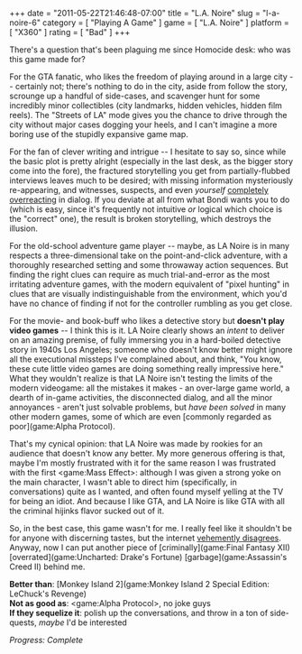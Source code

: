 +++
date = "2011-05-22T21:46:48-07:00"
title = "L.A. Noire"
slug = "l-a-noire-6"
category = [ "Playing A Game" ]
game = [ "L.A. Noire" ]
platform = [ "X360" ]
rating = [ "Bad" ]
+++

There's a question that's been plaguing me since Homocide desk: who was this game made for?

For the GTA fanatic, who likes the freedom of playing around in a large city -- certainly not; there's nothing to do in the city, aside from follow the story, scrounge up a handful of side-cases, and scavenger hunt for some incredibly minor collectibles (city landmarks, hidden vehicles, hidden film reels).  The "Streets of LA" mode gives you the chance to drive through the city without major cases dogging your heels, and I can't imagine a more boring use of the stupidly expansive game map.

For the fan of clever writing and intrigue -- I hesitate to say so, since while the basic plot is pretty alright (especially in the last desk, as the bigger story come into the fore), the fractured storytelling you get from partially-flubbed interviews leaves much to be desired; with missing information mysteriously re-appearing, and witnesses, suspects, and even <i>yourself</i> <a href="http://i.imgur.com/UfSzk.jpg">completely overreacting</a> in dialog.  If you deviate at all from what Bondi wants you to do (which is easy, since it's frequently not intuitive <i>or</i> logical which choice is the "correct" one), the result is broken storytelling, which destroys the illusion.

For the old-school adventure game player -- maybe, as LA Noire is in many respects a three-dimensional take on the point-and-click adventure, with a thoroughly researched setting and some throwaway action sequences.  But finding the right clues can require as much trial-and-error as the most irritating adventure games, with the modern equivalent of "pixel hunting" in clues that are visually indistinguishable from the environment, which you'd have no chance of finding if not for the controller rumbling as you get close.

For the movie- and book-buff who likes a detective story but <b>doesn't play video games</b> -- I think this is it.  LA Noire clearly shows an <i>intent</i> to deliver on an amazing premise, of fully immersing you in a hard-boiled detective story in 1940s Los Angeles; someone who doesn't know better might ignore all the executional missteps I've complained about, and think, "You know, these cute little video games are doing something really impressive here."  What they wouldn't realize is that LA Noire isn't testing the limits of the modern videogame: all the mistakes it makes - an over-large game world, a dearth of in-game activities, the disconnected dialog, and all the minor annoyances - aren't just solvable problems, but <i>have been solved</i> in many other modern games, some of which are even [commonly regarded as poor](game:Alpha Protocol).

That's my cynical opinion: that LA Noire was made by rookies for an audience that doesn't know any better.  My more generous offering is that, maybe I'm mostly frustrated with it for the same reason I was frustrated with the first <game:Mass Effect>: although I was given a strong yoke on the main character, I wasn't able to direct him (specifically, in conversations) quite as I wanted, and often found myself yelling at the TV for being an idiot.  And because I like GTA, and LA Noire is like GTA with all the criminal hijinks flavor sucked out of it.

So, in the best case, this game wasn't for me.  I really feel like it shouldn't be for anyone with discerning tastes, but the internet <a href="http://www.metacritic.com/game/xbox-360/la-noire">vehemently disagrees</a>.  Anyway, now I can put another piece of [criminally](game:Final Fantasy XII) [overrated](game:Uncharted: Drake's Fortune) [garbage](game:Assassin's Creed II) behind me.

<b>Better than</b>: [Monkey Island 2](game:Monkey Island 2 Special Edition: LeChuck's Revenge)  
<b>Not as good as</b>: <game:Alpha Protocol>, no joke guys  
<b>If they sequelize it</b>: polish up the conversations, and throw in a ton of side-quests, <i>maybe</i> I'd be interested

<i>Progress: Complete</i>